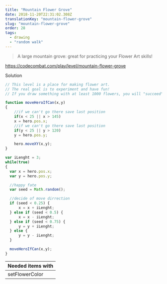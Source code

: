 ```yaml
---
title: "Mountain Flower Grove"
date: 2018-11-20T22:31:02.308Z
translationKey: "mountain-flower-grove"
slug: "mountain-flower-grove"
order: 28
tags:
  - drawing
  - "random walk"
---
```


> A large mountain grove: great for practicing your Flower Art skills!

https://codecombat.com/play/level/mountain-flower-grove

Solution

```javascript
// This level is a place for making flower art.
// The real goal is to experiment and have fun!
// If you draw something with at least 1000 flowers, you will "succeed" at the level.

function moveHeroIfCan(x,y)
{
    //if we can't go there save last position
    if(x < 25 || x > 145)
    x = hero.pos.x;
    //if we can't go there save last position
    if(y < 25 || y > 120)
    y = hero.pos.y;

    hero.moveXY(x,y);
}

var iLenght = 3; 
while(true)
{
  var x = hero.pos.x;
  var y = hero.pos.y;

  //happy fate
  var seed = Math.random();

  //decide of move dirrection
  if (seed < 0.25) {
      x = x + iLenght;
  } else if (seed < 0.5) {
      x = x - iLenght;
  } else if (seed < 0.75) {
      y = y + iLenght;
  } else {
      y = y - iLenght;
  }

  moveHeroIfCan(x,y);
}

```

Needed items with |
--- |
setFlowerColor |


